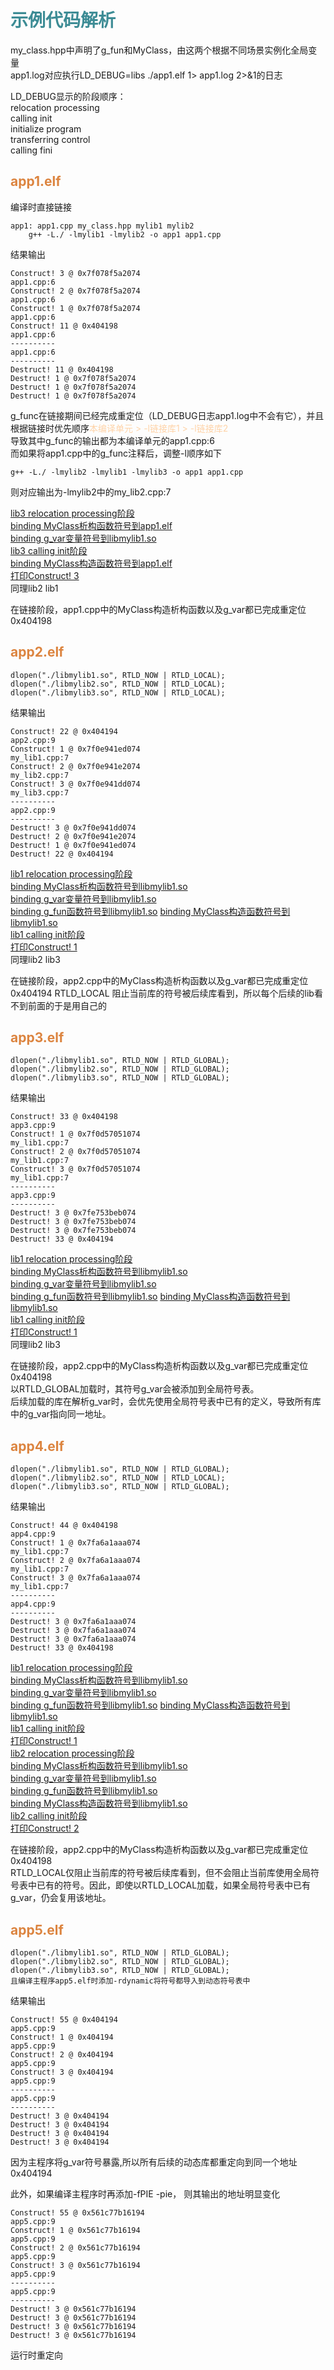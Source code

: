 # <font color="3d8c95">示例代码解析</font>
my_class.hpp中声明了g_fun和MyClass，由这两个根据不同场景实例化全局变量  
app1.log对应执行LD_DEBUG=libs ./app1.elf 1> app1.log 2>&1的日志

LD_DEBUG显示的阶段顺序：  
relocation processing  
calling init  
initialize program   
transferring control  
calling fini  
## <font color="dc843f">app1.elf</font>
编译时直接链接
```
app1: app1.cpp my_class.hpp mylib1 mylib2
    g++ -L./ -lmylib1 -lmylib2 -o app1 app1.cpp
```
结果输出
```
Construct! 3 @ 0x7f078f5a2074
app1.cpp:6
Construct! 2 @ 0x7f078f5a2074
app1.cpp:6
Construct! 1 @ 0x7f078f5a2074
app1.cpp:6
Construct! 11 @ 0x404198
app1.cpp:6
----------
app1.cpp:6
----------
Destruct! 11 @ 0x404198
Destruct! 1 @ 0x7f078f5a2074
Destruct! 1 @ 0x7f078f5a2074
Destruct! 1 @ 0x7f078f5a2074
```

g_func在链接期间已经完成重定位（LD_DEBUG日志app1.log中不会有它），并且根据链接时优先顺序<font color="fed3a8">本编译单元 > -l链接库1 > -l链接库2</font>  
导致其中g_func的输出都为本编译单元的app1.cpp:6  
而如果将app1.cpp中的g_func注释后，调整-l顺序如下
```
g++ -L./ -lmylib2 -lmylib1 -lmylib3 -o app1 app1.cpp
```
则对应输出为-lmylib2中的my_lib2.cpp:7

[lib3 relocation processing阶段](app1.log#L7888)  
[binding MyClass析构函数符号到app1.elf](app1.log#L7900)  
[binding g_var变量符号到libmylib1.so](app1.log#L7935)  
[lib3 calling init阶段](app1.log#L8192)  
[binding MyClass构造函数符号到app1.elf](app1.log#L8540)  
[打印Construct! 3](app1.log#L8679)   
同理lib2 lib1

在链接阶段，app1.cpp中的MyClass构造析构函数以及g_var都已完成重定位0x404198

## <font color="dc843f">app2.elf</font>
```
dlopen("./libmylib1.so", RTLD_NOW | RTLD_LOCAL);
dlopen("./libmylib2.so", RTLD_NOW | RTLD_LOCAL);
dlopen("./libmylib3.so", RTLD_NOW | RTLD_LOCAL);
```
结果输出
```
Construct! 22 @ 0x404194
app2.cpp:9
Construct! 1 @ 0x7f0e941ed074
my_lib1.cpp:7
Construct! 2 @ 0x7f0e941e2074
my_lib2.cpp:7
Construct! 3 @ 0x7f0e941dd074
my_lib3.cpp:7
----------
app2.cpp:9
----------
Destruct! 3 @ 0x7f0e941dd074
Destruct! 2 @ 0x7f0e941e2074
Destruct! 1 @ 0x7f0e941ed074
Destruct! 22 @ 0x404194
```

[lib1 relocation processing阶段](app2.log#L6095)  
[binding MyClass析构函数符号到libmylib1.so](app2.log#L6119)  
[binding g_var变量符号到libmylib1.so](app2.log#L6165)  
[binding g_fun函数符号到libmylib1.so](app2.log#L6208)
[binding MyClass构造函数符号到libmylib1.so](app2.log#L6228)  
[lib1 calling init阶段](app2.log#L6253)  
[打印Construct! 1](app2.log#L6255)  
同理lib2 lib3

在链接阶段，app2.cpp中的MyClass构造析构函数以及g_var都已完成重定位0x404194
RTLD_LOCAL 阻止当前库的符号被后续库看到，所以每个后续的lib看不到前面的于是用自己的

## <font color="dc843f">app3.elf</font>
```
dlopen("./libmylib1.so", RTLD_NOW | RTLD_GLOBAL);
dlopen("./libmylib2.so", RTLD_NOW | RTLD_GLOBAL);
dlopen("./libmylib3.so", RTLD_NOW | RTLD_GLOBAL);
```
结果输出
```
Construct! 33 @ 0x404198
app3.cpp:9
Construct! 1 @ 0x7f0d57051074
my_lib1.cpp:7
Construct! 2 @ 0x7f0d57051074
my_lib1.cpp:7
Construct! 3 @ 0x7f0d57051074
my_lib1.cpp:7
----------
app3.cpp:9
----------
Destruct! 3 @ 0x7fe753beb074
Destruct! 3 @ 0x7fe753beb074
Destruct! 3 @ 0x7fe753beb074
Destruct! 33 @ 0x404194
```
[lib1 relocation processing阶段](app3.log#L6095)  
[binding MyClass析构函数符号到libmylib1.so](app3.log#L6119)  
[binding g_var变量符号到libmylib1.so](app3.log#L6165)  
[binding g_fun函数符号到libmylib1.so](app3.log#L6208)
[binding MyClass构造函数符号到libmylib1.so](app3.log#L6228)  
[lib1 calling init阶段](app3.log#L6253)  
[打印Construct! 1](app3.log#L6255)  
同理lib2 lib3

在链接阶段，app2.cpp中的MyClass构造析构函数以及g_var都已完成重定位0x404198  
以RTLD_GLOBAL加载时，其符号g_var会被添加到全局符号表。  
后续加载的库在解析g_var时，会优先使用全局符号表中已有的定义，导致所有库中的g_var指向同一地址。

## <font color="dc843f">app4.elf</font>
```
dlopen("./libmylib1.so", RTLD_NOW | RTLD_GLOBAL);
dlopen("./libmylib2.so", RTLD_NOW | RTLD_LOCAL);
dlopen("./libmylib3.so", RTLD_NOW | RTLD_GLOBAL);
```
结果输出
```
Construct! 44 @ 0x404198
app4.cpp:9
Construct! 1 @ 0x7fa6a1aaa074
my_lib1.cpp:7
Construct! 2 @ 0x7fa6a1aaa074
my_lib1.cpp:7
Construct! 3 @ 0x7fa6a1aaa074
my_lib1.cpp:7
----------
app4.cpp:9
----------
Destruct! 3 @ 0x7fa6a1aaa074
Destruct! 3 @ 0x7fa6a1aaa074
Destruct! 3 @ 0x7fa6a1aaa074
Destruct! 33 @ 0x404198
```
[lib1 relocation processing阶段](app4.log#L6095)  
[binding MyClass析构函数符号到libmylib1.so](app4.log#L6119)  
[binding g_var变量符号到libmylib1.so](app4.log#L6165)  
[binding g_fun函数符号到libmylib1.so](app4.log#L6208)
[binding MyClass构造函数符号到libmylib1.so](app4.log#L6228)  
[lib1 calling init阶段](app4.log#L6253)  
[打印Construct! 1](app4.log#L6255)  
[lib2 relocation processing阶段](app4.log#L6275)  
[binding MyClass析构函数符号到libmylib1.so](app4.log#L6303)   
[binding g_var变量符号到libmylib1.so](app4.log#L6351)  
[binding g_fun函数符号到libmylib1.so](app4.log#L6395)  
[binding MyClass构造函数符号到libmylib1.so](app4.log#L6415)  
[lib2 calling init阶段](app4.log#L6440)  
[打印Construct! 2](app4.log#L6442)  

在链接阶段，app2.cpp中的MyClass构造析构函数以及g_var都已完成重定位0x404198  
RTLD_LOCAL仅阻止当前库的符号被后续库看到，但不会阻止当前库使用全局符号表中已有的符号。因此，即使以RTLD_LOCAL加载，如果全局符号表中已有g_var，仍会复用该地址。

## <font color="dc843f">app5.elf</font>
```
dlopen("./libmylib1.so", RTLD_NOW | RTLD_GLOBAL);
dlopen("./libmylib2.so", RTLD_NOW | RTLD_GLOBAL);
dlopen("./libmylib3.so", RTLD_NOW | RTLD_GLOBAL);
且编译主程序app5.elf时添加-rdynamic将符号都导入到动态符号表中
```
结果输出
```
Construct! 55 @ 0x404194
app5.cpp:9
Construct! 1 @ 0x404194
app5.cpp:9
Construct! 2 @ 0x404194
app5.cpp:9
Construct! 3 @ 0x404194
app5.cpp:9
----------
app5.cpp:9
----------
Destruct! 3 @ 0x404194
Destruct! 3 @ 0x404194
Destruct! 3 @ 0x404194
Destruct! 3 @ 0x404194
```
因为主程序将g_var符号暴露,所以所有后续的动态库都重定向到同一个地址 0x404194

此外，如果编译主程序时再添加-fPIE -pie， 则其输出的地址明显变化
```
Construct! 55 @ 0x561c77b16194
app5.cpp:9
Construct! 1 @ 0x561c77b16194
app5.cpp:9
Construct! 2 @ 0x561c77b16194
app5.cpp:9
Construct! 3 @ 0x561c77b16194
app5.cpp:9
----------
app5.cpp:9
----------
Destruct! 3 @ 0x561c77b16194
Destruct! 3 @ 0x561c77b16194
Destruct! 3 @ 0x561c77b16194
Destruct! 3 @ 0x561c77b16194
```
运行时重定向
